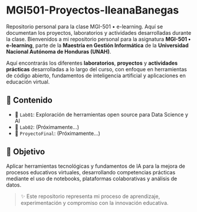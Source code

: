 # MGI501-Proyectos-IleanaBanegas
Repositorio personal para la clase MGI-501 • e-learning. Aquí se documentan los proyectos, laboratorios y actividades desarrolladas durante la clase. 
Bienvenidos a mi repositorio personal para la asignatura **MGI-501 • e-learning**, parte de la **Maestría en Gestión Informática** de la **Universidad Nacional Autónoma de Honduras (UNAH)**.

Aquí encontrarás los diferentes **laboratorios**, **proyectos** y **actividades prácticas** desarrolladas a lo largo del curso, con enfoque en herramientas de código abierto, fundamentos de inteligencia artificial y aplicaciones en educación virtual.

## 📂 Contenido

- 📁 `Lab01`: Exploración de herramientas open source para Data Science y AI
- 📁 `Lab02`: (Próximamente...)
- 📁 `ProyectoFinal`: (Próximamente...)

## 🎯 Objetivo

Aplicar herramientas tecnológicas y fundamentos de IA para la mejora de procesos educativos virtuales, desarrollando competencias prácticas mediante el uso de notebooks, plataformas colaborativas y análisis de datos.

> ✨ Este repositorio representa mi proceso de aprendizaje, experimentación y compromiso con la innovación educativa.
